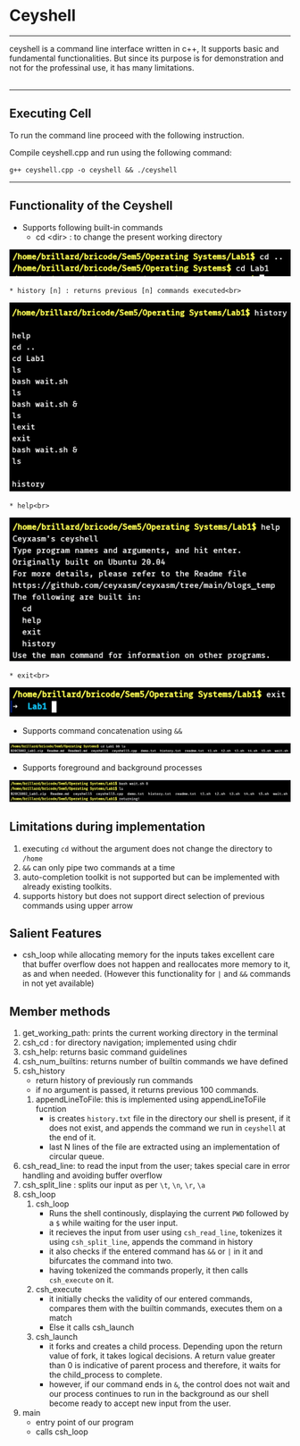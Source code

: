 # Ceyshell
_____
ceyshell is a command line interface written in c++, It supports basic and fundamental functionalities. But since its purpose is for demonstration and not for the professinal use, it has many limitations.
<br><br>

___
## Executing Cell
To run the command line proceed with the following instruction.

 Compile ceyshell.cpp and run using the following command:
```
g++ ceyshell.cpp -o ceyshell && ./ceyshell
```

---

## Functionality of the Ceyshell
* Supports following built-in commands
    * cd \<dir>  : to change the present working directory<br>
<img src = "https://raw.githubusercontent.com/brillard1/brillard/main/shell/png/cd.png">
    
    * history [n] : returns previous [n] commands executed<br>
 <img src = https://raw.githubusercontent.com/brillard1/brillard/main/shell/png/history.png>
    
    * help<br>
 <img src = "https://raw.githubusercontent.com/brillard1/brillard/main/shell/png/help.png">
    
    * exit<br>
<img src = "https://raw.githubusercontent.com/brillard1/brillard/main/shell/png/exit.png">

* Supports command concatenation using `&&`<br>
<img src = "https://raw.githubusercontent.com/brillard1/brillard/main/shell/png/and_seg.png">

* Supports foreground and background processes<br>
<img src = "https://raw.githubusercontent.com/brillard1/brillard/main/shell/png/wait.png">

<br>

## Limitations during implementation
<ol>
<li>executing <code>cd</code> without the argument does not change the directory to <code>/home</code>
<li><code>&&</code> can only pipe two commands at a time
<li>auto-completion toolkit is not supported but can be implemented with already existing toolkits.
<li>supports history but does not support direct selection of previous commands using upper arrow
</ol>

## Salient Features
* csh_loop while allocating memory for the inputs takes excellent care that buffer overflow does not happen and reallocates more memory to it, as and when needed. 
(However this functionality for `|` and `&&` commands in not yet available)


## Member methods
1. get_working_path: prints the current working directory in the terminal
2. csh_cd : for directory navigation; implemented using chdir
3. csh_help: returns basic command guidelines
5. csh_num_builtins: returns number of builtin commands we have defined
6. csh_history
    * return history of previously run commands
    * if no argument is passed, it returns previous 100 commands.
    1. appendLineToFile: this is implemented using appendLineToFile fucntion
        * is creates `history.txt` file in the directory our shell is present, if it does not exist, and appends the command we run in `ceyshell` at the end of it.
        * last N lines of the file are extracted using an implementation of circular queue. 
7. csh_read_line: to read the input from the user; takes special care in error handling and avoiding buffer overflow
8. csh_split_line : splits our input as per `\t`, `\n`, `\r`, `\a`
9. csh_loop
    1. csh_loop
        * Runs the shell continously, displaying the current `PWD` followed by a `$` while waiting for the user input. 
        * it recieves the input from user using `csh_read_line`, tokenizes it using `csh_split_line`, appends the command in history 
        * it also checks if the entered command has `&&` or `|` in it and bifurcates the command into two.
        * having tokenized the commands properly, it then calls `csh_execute` on it.
    2. csh_execute
        * it initially checks the validity of our entered commands, compares them with the builtin commands, executes them on a match
        * Else it calls csh_launch
    3. csh_launch
        * it forks and creates a child process. Depending upon the return value of fork, it takes logical decisions. A return value greater than 0 is indicative of parent process and therefore, it waits for the child_process to complete. 
        * however, if our command ends in `&`, the control does not wait and our process continues to run in the background as our shell become ready to accept new input from the user.
10. main 
    * entry point of our program
    * calls csh_loop
